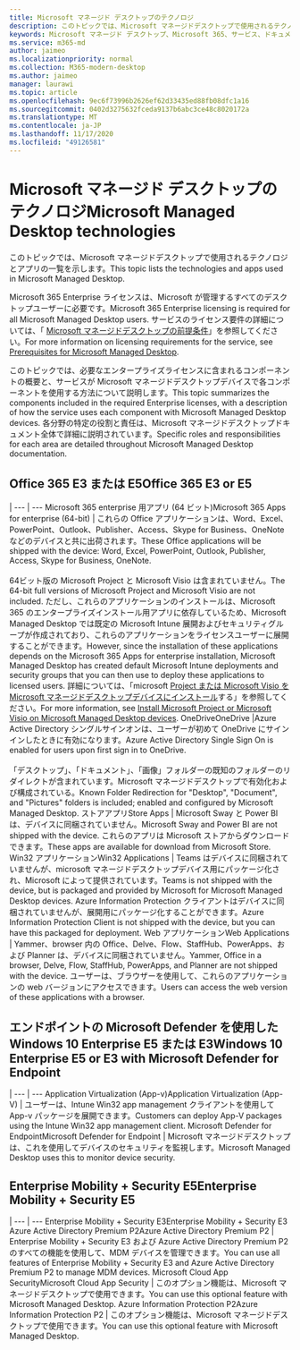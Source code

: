 ```yaml
---
title: Microsoft マネージド デスクトップのテクノロジ
description: このトピックでは、Microsoft マネージドデスクトップで使用されるテクノロジとアプリの一覧を示します。
keywords: Microsoft マネージド デスクトップ、Microsoft 365、サービス、ドキュメント
ms.service: m365-md
author: jaimeo
ms.localizationpriority: normal
ms.collection: M365-modern-desktop
ms.author: jaimeo
manager: laurawi
ms.topic: article
ms.openlocfilehash: 9ec6f73996b2626ef62d33435ed88fb08dfc1a16
ms.sourcegitcommit: 0402d3275632fceda9137b6abc3ce48c8020172a
ms.translationtype: MT
ms.contentlocale: ja-JP
ms.lasthandoff: 11/17/2020
ms.locfileid: "49126581"
---
```

# <a name="microsoft-managed-desktop-technologies"></a><span data-ttu-id="01dd4-104">Microsoft マネージド デスクトップのテクノロジ</span><span class="sxs-lookup"><span data-stu-id="01dd4-104">Microsoft Managed Desktop technologies</span></span>

<span data-ttu-id="01dd4-105">このトピックでは、Microsoft マネージドデスクトップで使用されるテクノロジとアプリの一覧を示します。</span><span class="sxs-lookup"><span data-stu-id="01dd4-105">This topic lists the technologies and apps used in Microsoft Managed Desktop.</span></span>

<!-- Microsoft 365 E5; Device as a Service -->
<!-- in O365 table, standard suite, removed this sentence "Please see the Installation of Project/Visio 64bit Click to Run Addendum for important deployment instructions. -->

<span data-ttu-id="01dd4-106">Microsoft 365 Enterprise ライセンスは、Microsoft が管理するすべてのデスクトップユーザーに必要です。</span><span class="sxs-lookup"><span data-stu-id="01dd4-106">Microsoft 365 Enterprise licensing is required for all Microsoft Managed Desktop users.</span></span> <span data-ttu-id="01dd4-107">サービスのライセンス要件の詳細については、「 [Microsoft マネージドデスクトップの前提条件](../get-ready/prerequisites.md)」を参照してください。</span><span class="sxs-lookup"><span data-stu-id="01dd4-107">For more information on licensing requirements for the service, see [Prerequisites for Microsoft Managed Desktop](../get-ready/prerequisites.md).</span></span>

<span data-ttu-id="01dd4-108">このトピックでは、必要なエンタープライズライセンスに含まれるコンポーネントの概要と、サービスが Microsoft マネージドデスクトップデバイスで各コンポーネントを使用する方法について説明します。</span><span class="sxs-lookup"><span data-stu-id="01dd4-108">This topic summarizes the components included in the required Enterprise licenses, with a description of how the service uses each component with Microsoft Managed Desktop devices.</span></span> <span data-ttu-id="01dd4-109">各分野の特定の役割と責任は、Microsoft マネージドデスクトップドキュメント全体で詳細に説明されています。</span><span class="sxs-lookup"><span data-stu-id="01dd4-109">Specific roles and responsibilities for each area are detailed throughout Microsoft Managed Desktop documentation.</span></span> 

## <a name="office-365-e3-or-e5"></a><span data-ttu-id="01dd4-110">Office 365 E3 または E5</span><span class="sxs-lookup"><span data-stu-id="01dd4-110">Office 365 E3 or E5</span></span>
 |
 --- | ---
<span data-ttu-id="01dd4-111">Microsoft 365 enterprise 用アプリ (64 ビット)</span><span class="sxs-lookup"><span data-stu-id="01dd4-111">Microsoft 365 Apps for enterprise (64-bit)</span></span> | <span data-ttu-id="01dd4-112">これらの Office アプリケーションは、Word、Excel、PowerPoint、Outlook、Publisher、Access、Skype for Business、OneNote などのデバイスと共に出荷されます。</span><span class="sxs-lookup"><span data-stu-id="01dd4-112">These Office applications will be shipped with the device: Word, Excel, PowerPoint, Outlook, Publisher, Access, Skype for Business, OneNote.</span></span><br><br><span data-ttu-id="01dd4-113">64ビット版の Microsoft Project と Microsoft Visio は含まれていません。</span><span class="sxs-lookup"><span data-stu-id="01dd4-113">The 64-bit full versions of Microsoft Project and Microsoft Visio are not included.</span></span> <span data-ttu-id="01dd4-114">ただし、これらのアプリケーションのインストールは、Microsoft 365 のエンタープライズインストール用アプリに依存しているため、Microsoft Managed Desktop では既定の Microsoft Intune 展開およびセキュリティグループが作成されており、これらのアプリケーションをライセンスユーザーに展開することができます。</span><span class="sxs-lookup"><span data-stu-id="01dd4-114">However, since the installation of these applications depends on the Microsoft 365 Apps for enterprise installation, Microsoft Managed Desktop has created default Microsoft Intune deployments and security groups that you can then use to deploy these applications to licensed users.</span></span> <span data-ttu-id="01dd4-115">詳細については、「microsoft [Project または Microsoft Visio を Microsoft マネージドデスクトップデバイスにインストール](../get-started/project-visio.md)する」を参照してください。</span><span class="sxs-lookup"><span data-stu-id="01dd4-115">For more information, see [Install Microsoft Project or Microsoft Visio on Microsoft Managed Desktop devices](../get-started/project-visio.md).</span></span>
<span data-ttu-id="01dd4-116">OneDrive</span><span class="sxs-lookup"><span data-stu-id="01dd4-116">OneDrive</span></span> |<span data-ttu-id="01dd4-117">Azure Active Directory シングルサインオンは、ユーザーが初めて OneDrive にサインインしたときに有効になります。</span><span class="sxs-lookup"><span data-stu-id="01dd4-117">Azure Active Directory Single Sign On is enabled for users upon first sign in to OneDrive.</span></span><br><br><span data-ttu-id="01dd4-118">「デスクトップ」、「ドキュメント」、「画像」フォルダーの既知のフォルダーのリダイレクトが含まれています。Microsoft マネージドデスクトップで有効化および構成されている。</span><span class="sxs-lookup"><span data-stu-id="01dd4-118">Known Folder Redirection for "Desktop", "Document", and "Pictures" folders is included; enabled and configured by Microsoft Managed Desktop.</span></span>
<span data-ttu-id="01dd4-119">ストアアプリ</span><span class="sxs-lookup"><span data-stu-id="01dd4-119">Store Apps</span></span> |    <span data-ttu-id="01dd4-120">Microsoft Sway と Power BI は、デバイスに同梱されていません。</span><span class="sxs-lookup"><span data-stu-id="01dd4-120">Microsoft Sway and Power BI are not shipped with the device.</span></span> <span data-ttu-id="01dd4-121">これらのアプリは Microsoft ストアからダウンロードできます。</span><span class="sxs-lookup"><span data-stu-id="01dd4-121">These apps are available for download from Microsoft Store.</span></span>
<span data-ttu-id="01dd4-122">Win32 アプリケーション</span><span class="sxs-lookup"><span data-stu-id="01dd4-122">Win32 Applications</span></span> |    <span data-ttu-id="01dd4-123">Teams はデバイスに同梱されていませんが、microsoft マネージドデスクトップデバイス用にパッケージ化され、Microsoft によって提供されています。</span><span class="sxs-lookup"><span data-stu-id="01dd4-123">Teams is not shipped with the device, but is packaged and provided by Microsoft for Microsoft Managed Desktop devices.</span></span> <span data-ttu-id="01dd4-124">Azure Information Protection クライアントはデバイスに同梱されていませんが、展開用にパッケージ化することができます。</span><span class="sxs-lookup"><span data-stu-id="01dd4-124">Azure Information Protection Client is not shipped with the device, but you can have this packaged for deployment.</span></span>
<span data-ttu-id="01dd4-125">Web アプリケーション</span><span class="sxs-lookup"><span data-stu-id="01dd4-125">Web Applications</span></span> |  <span data-ttu-id="01dd4-126">Yammer、browser 内の Office、Delve、Flow、StaffHub、PowerApps、および Planner は、デバイスに同梱されていません。</span><span class="sxs-lookup"><span data-stu-id="01dd4-126">Yammer, Office in a browser, Delve, Flow, StaffHub, PowerApps, and Planner are not shipped with the device.</span></span> <span data-ttu-id="01dd4-127">ユーザーは、ブラウザーを使用して、これらのアプリケーションの web バージョンにアクセスできます。</span><span class="sxs-lookup"><span data-stu-id="01dd4-127">Users can access the web version of these applications with a browser.</span></span>


## <a name="windows-10-enterprise-e5-or-e3-with-microsoft-defender-for-endpoint"></a><span data-ttu-id="01dd4-128">エンドポイントの Microsoft Defender を使用した Windows 10 Enterprise E5 または E3</span><span class="sxs-lookup"><span data-stu-id="01dd4-128">Windows 10 Enterprise E5 or E3 with Microsoft Defender for Endpoint</span></span>

 |
 --- | ---
<span data-ttu-id="01dd4-129">Application Virtualization (App-v)</span><span class="sxs-lookup"><span data-stu-id="01dd4-129">Application Virtualization (App-V)</span></span> |    <span data-ttu-id="01dd4-130">ユーザーは、Intune Win32 app management クライアントを使用して App-v パッケージを展開できます。</span><span class="sxs-lookup"><span data-stu-id="01dd4-130">Customers can deploy App-V packages using the Intune Win32 app management client.</span></span>
<span data-ttu-id="01dd4-131">Microsoft Defender for Endpoint</span><span class="sxs-lookup"><span data-stu-id="01dd4-131">Microsoft Defender for Endpoint</span></span> |    <span data-ttu-id="01dd4-132">Microsoft マネージドデスクトップは、これを使用してデバイスのセキュリティを監視します。</span><span class="sxs-lookup"><span data-stu-id="01dd4-132">Microsoft Managed Desktop uses this to monitor device security.</span></span> 

## <a name="enterprise-mobility--security-e5"></a><span data-ttu-id="01dd4-133">Enterprise Mobility + Security E5</span><span class="sxs-lookup"><span data-stu-id="01dd4-133">Enterprise Mobility + Security E5</span></span>

 |
 --- | ---
<span data-ttu-id="01dd4-134">Enterprise Mobility + Security E3</span><span class="sxs-lookup"><span data-stu-id="01dd4-134">Enterprise Mobility + Security E3</span></span><br><span data-ttu-id="01dd4-135">Azure Active Directory Premium P2</span><span class="sxs-lookup"><span data-stu-id="01dd4-135">Azure Active Directory Premium P2</span></span> |    <span data-ttu-id="01dd4-136">Enterprise Mobility + Security E3 および Azure Active Directory Premium P2 のすべての機能を使用して、MDM デバイスを管理できます。</span><span class="sxs-lookup"><span data-stu-id="01dd4-136">You can use all features of Enterprise Mobility + Security E3 and Azure Active Directory Premium P2 to manage MDM devices.</span></span>
<span data-ttu-id="01dd4-137">Microsoft Cloud App Security</span><span class="sxs-lookup"><span data-stu-id="01dd4-137">Microsoft Cloud App Security</span></span> |  <span data-ttu-id="01dd4-138">このオプション機能は、Microsoft マネージドデスクトップで使用できます。</span><span class="sxs-lookup"><span data-stu-id="01dd4-138">You can use this optional feature with Microsoft Managed Desktop.</span></span>
<span data-ttu-id="01dd4-139">Azure Information Protection P2</span><span class="sxs-lookup"><span data-stu-id="01dd4-139">Azure Information Protection P2</span></span>  | <span data-ttu-id="01dd4-140">このオプション機能は、Microsoft マネージドデスクトップで使用できます。</span><span class="sxs-lookup"><span data-stu-id="01dd4-140">You can use this optional feature with Microsoft Managed Desktop.</span></span>
